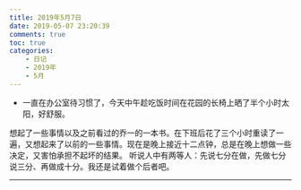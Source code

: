```yaml
---
title: 2019年5月7日
date: 2019-05-07 23:20:39
comments: true
toc: true
categories:
	- 日记
	- 2019年
	- 5月
---
```

  *  一直在办公室待习惯了，今天中午趁吃饭时间在花园的长椅上晒了半个小时太阳，好舒服。
<!--more-->
   
   想起了一些事情以及之前看过的乔一的一本书。在下班后花了三个小时重读了一遍，又想起来了以前的一些事情。现在是晚上接近十二点钟，总是在晚上想做一些决定，又害怕承担不起坏的结果。 
   听说人中有两等人：先说七分在做，先做七分说三分、再做成十分。我还是试着做个后者吧。

---